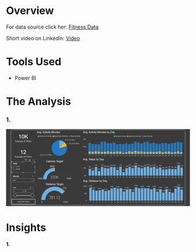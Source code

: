 # Overview
  
  For data source click her: [Fitness Data](Data_Source/Data_Source.rar)

  Short video on Linkedin: [Video](https://bit.ly/3WQ5XBZ)



# Tools Used
  * Power BI

# The Analysis

  ### 1. 
  

  ![](Images/Fitness_App.png)
  


  # Insights

  #### 1. 
